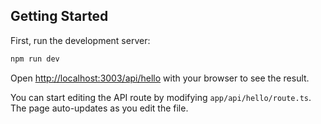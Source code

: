 ## Getting Started

First, run the development server:

```bash
npm run dev
```

Open [http://localhost:3003/api/hello](http://localhost:3003/api/hello) with your browser to see the result.

You can start editing the API route by modifying `app/api/hello/route.ts`. The page auto-updates as you edit the file.